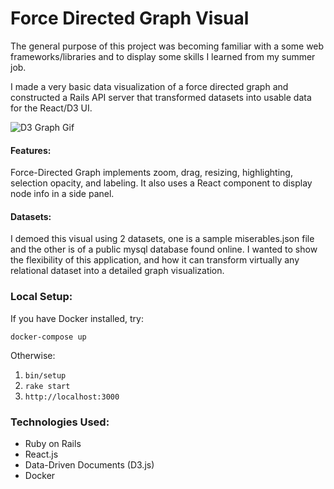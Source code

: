 # Force Directed Graph Visual

The general purpose of this project was becoming familiar with a some web frameworks/libraries and to display some skills I learned from my summer job.

I made a very basic data visualization of a force directed graph and constructed a Rails API server that transformed datasets into usable data for the React/D3 UI.

![D3 Graph Gif](https://media.giphy.com/media/3ohv4zLUP59Hvweq2I/giphy.gif)

#### Features:

Force-Directed Graph implements zoom, drag, resizing, highlighting, selection opacity, and labeling. It also uses a React component to display node info in a side panel.

#### Datasets:

I demoed this visual using 2 datasets, one is a sample miserables.json file and the other is of a public mysql database found online. I wanted to show the flexibility of this application, and how it can transform virtually any relational dataset into a detailed graph visualization.

### Local Setup:

If you have Docker installed, try:

`docker-compose up`

Otherwise:

1. `bin/setup`
1. `rake start`
1. `http://localhost:3000`


### Technologies Used:

- Ruby on Rails
- React.js
- Data-Driven Documents (D3.js)
- Docker
